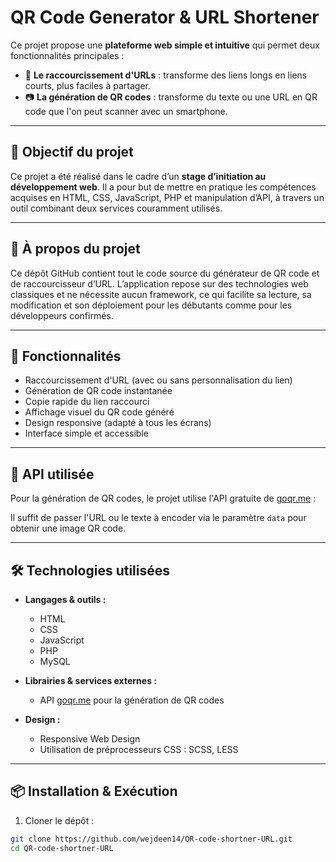 # QR Code Generator & URL Shortener

Ce projet propose une **plateforme web simple et intuitive** qui permet deux fonctionnalités principales :

- 🔗 **Le raccourcissement d'URLs** : transforme des liens longs en liens courts, plus faciles à partager.
- 📷 **La génération de QR codes** : transforme du texte ou une URL en QR code que l'on peut scanner avec un smartphone.

---

## 🧠 Objectif du projet

Ce projet a été réalisé dans le cadre d’un **stage d’initiation au développement web**. Il a pour but de mettre en pratique les compétences acquises en HTML, CSS, JavaScript, PHP et manipulation d’API, à travers un outil combinant deux services couramment utilisés.

---

## 🧾 À propos du projet

Ce dépôt GitHub contient tout le code source du générateur de QR code et de raccourcisseur d’URL. L’application repose sur des technologies web classiques et ne nécessite aucun framework, ce qui facilite sa lecture, sa modification et son déploiement pour les débutants comme pour les développeurs confirmés.

---

## 🚀 Fonctionnalités

- Raccourcissement d'URL (avec ou sans personnalisation du lien)
- Génération de QR code instantanée
- Copie rapide du lien raccourci
- Affichage visuel du QR code généré
- Design responsive (adapté à tous les écrans)
- Interface simple et accessible

---

## 🔗 API utilisée

Pour la génération de QR codes, le projet utilise l'API gratuite de [goqr.me](https://goqr.me/api/) :


Il suffit de passer l'URL ou le texte à encoder via le paramètre `data` pour obtenir une image QR code.

---

## 🛠️ Technologies utilisées

- **Langages & outils :**
  - HTML
  - CSS
  - JavaScript
  - PHP
  - MySQL

- **Librairies & services externes :**
  - API [goqr.me](https://goqr.me/api/) pour la génération de QR codes

- **Design :**
  - Responsive Web Design
  - Utilisation de préprocesseurs CSS : SCSS, LESS

---

## 📦 Installation & Exécution

1. Cloner le dépôt :

```bash
git clone https://github.com/wejdeen14/QR-code-shortner-URL.git
cd QR-code-shortner-URL
